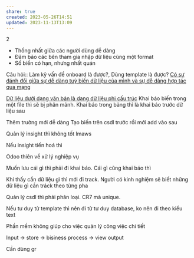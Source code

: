 ```yaml
---
share: true
created: 2023-05-26T14:51
updated: 2023-11-13T13:09
---
```


2
- Thống nhất giữa các người dùng dễ dàng
- Đảm bảo các bên tham gia nhập dữ liệu cùng một format
- Số biến có hạn, nhưng nhất quán

Câu hỏi:: Làm kỹ vấn đề onboard là được?, Dùng template là được?
[Có sự đánh đổi giữa sự dễ dàng tuỳ biến dữ liệu của mình và sự dễ dàng hợp tác qua mạng](../../../Khoa%20h%E1%BB%8Dc%20m%C3%A1y%20t%C3%ADnh/%C4%90%C3%A1nh%20%C4%91%E1%BB%95i/C%C3%B3%20s%E1%BB%B1%20%C4%91%C3%A1nh%20%C4%91%E1%BB%95i%20gi%E1%BB%AFa%20s%E1%BB%B1%20d%E1%BB%85%20d%C3%A0ng%20tu%E1%BB%B3%20bi%E1%BA%BFn%20d%E1%BB%AF%20li%E1%BB%87u%20c%E1%BB%A7a%20m%C3%ACnh%20v%C3%A0%20s%E1%BB%B1%20d%E1%BB%85%20d%C3%A0ng%20h%E1%BB%A3p%20t%C3%A1c%20qua%20m%E1%BA%A1ng.md)

[Dữ liệu dưới dạng văn bản là dạng dữ liệu phi cấu trúc](./D%E1%BB%AF%20li%E1%BB%87u%20d%C6%B0%E1%BB%9Bi%20d%E1%BA%A1ng%20v%C4%83n%20b%E1%BA%A3n%20l%C3%A0%20d%E1%BA%A1ng%20d%E1%BB%AF%20li%E1%BB%87u%20phi%20c%E1%BA%A5u%20tr%C3%BAc.md)
Khai báo biến trong một file thì sẽ bị phân mảnh. Khai báo trong bảng thì là khai báo trước dữ liệu sau

Thêm trường mới dễ dàng
Tạo biến trên csdl trước rồi mới add vào sau


Quản lý insight thì không tốt lmaws

Nếu insight tiến hoá thì 

Odoo thiên về xử lý nghiệp vụ 


Muốn lưu cái gì thì phải đi khai báo. Cái gì cũng khai báo thì 

Khi thấy cần dữ liệu gì thì mới đi track. Người có kinh nghiệm sẽ biết những dữ liệu gì cần tráck theo từng pha


Quản lý csdl thì phải phân loại. CR7 mà unique. 

Nếu tư duy từ template thì nên đi từ tư duy database, ko nên đi theo kiểu text

Phần mềm không giúp cho việc quản lý công việc chi tiết

Input → store → bisiness process → view output 

Cần dùng gr
